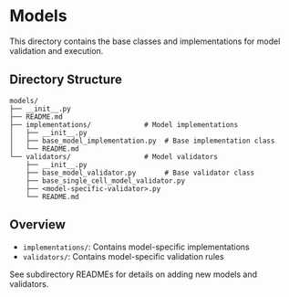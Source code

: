 # Models

This directory contains the base classes and implementations for model validation and execution.

## Directory Structure

```
models/
├── __init__.py
├── README.md
├── implementations/             # Model implementations
│   ├── __init__.py
│   ├── base_model_implementation.py  # Base implementation class
│   └── README.md
└── validators/                  # Model validators
    ├── __init__.py
    ├── base_model_validator.py       # Base validator class
    ├── base_single_cell_model_validator.py
    ├── <model-specific-validator>.py
    └── README.md
```

## Overview
- `implementations/`: Contains model-specific implementations
- `validators/`: Contains model-specific validation rules

See subdirectory READMEs for details on adding new models and validators.